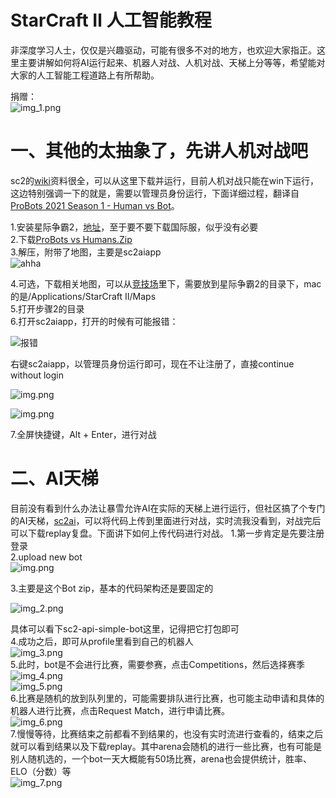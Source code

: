 # StarCraft Ⅱ 人工智能教程

非深度学习人士，仅仅是兴趣驱动，可能有很多不对的地方，也欢迎大家指正。这里主要讲解如何将AI运行起来、机器人对战、人机对战、天梯上分等等，希望能对大家的人工智能工程道路上有所帮助。

捐赠：  
![img_1.png](.img/img_11.png)


# 一、其他的太抽象了，先讲人机对战吧
sc2的[wiki](https://sc2ai.net/wiki/human-vs-bot/)资料很全，可以从这里下载并运行，目前人机对战只能在win下运行，这边特别强调一下的就是，需要以管理员身份运行，下面详细过程，翻译自 [ProBots 2021 Season 1 - Human vs Bot](https://community.eschamp.com/t/probots-2021-season-1-human-vs-bot/256)。   

1.安装星际争霸2，[地址](https://sc2.blizzard.cn/landing)，至于要不要下载国际服，似乎没有必要  
2.下载[ProBots vs Humans.Zip](https://www.dropbox.com/s/9ffo2zjxi61dk5a/ProBots%20vs%20Humans_2021_S1.zip?dl=0)  
3.解压，附带了地图，主要是sc2aiapp  
![ahha](.img/QQ截图20211128171102.png)  

4.可选，下载相关地图，可以从[竞技场](https://sc2ai.net/wiki/maps/)里下，需要放到星际争霸2的目录下，mac的是/Applications/StarCraft II/Maps  
5.打开步骤2的目录  
6.打开sc2aiapp，打开的时候有可能报错：  

![报错](.img/QQ截图20211128171146.png)

右键sc2aiapp，以管理员身份运行即可，现在不让注册了，直接continue without login

![img.png](.img/img.png)  

![img.png](.img/img2.png)  

7.全屏快捷键，Alt + Enter，进行对战

# 二、AI天梯
目前没有看到什么办法让暴雪允许AI在实际的天梯上进行运行，但社区搞了个专门的AI天梯，[sc2ai](https://sc2ai.net/)，可以将代码上传到里面进行对战，实时流我没看到，对战完后可以下载replay复盘。下面讲下如何上传代码进行对战。
1.第一步肯定是先要注册登录  
2.upload new bot  
![img.png](.img/aaaaavjaojoehvao.png)  

3.主要是这个Bot zip，基本的代码架构还是要固定的 

![img_2.png](.img/img_2.png)  

具体可以看下sc2-api-simple-bot这里，记得把它打包即可    
4.成功之后，即可从profile里看到自己的机器人  
![img_3.png](.img/img_3.png)  
5.此时，bot是不会进行比赛，需要参赛，点击Competitions，然后选择赛季  
![img_4.png](.img/img_4.png)  
![img_5.png](.img/img_5.png)  
6.比赛是随机的放到队列里的，可能需要排队进行比赛，也可能主动申请和具体的机器人进行比赛，点击Request Match，进行申请比赛。  
![img_6.png](.img/img_6.png)  
7.慢慢等待，比赛结束之前都看不到结果的，也没有实时流进行查看的，结束之后就可以看到结果以及下载replay。其中arena会随机的进行一些比赛，也有可能是别人随机选的，一个bot一天大概能有50场比赛，arena也会提供统计，胜率、ELO（分数）等  
![img_7.png](.img/img_7.png)  


